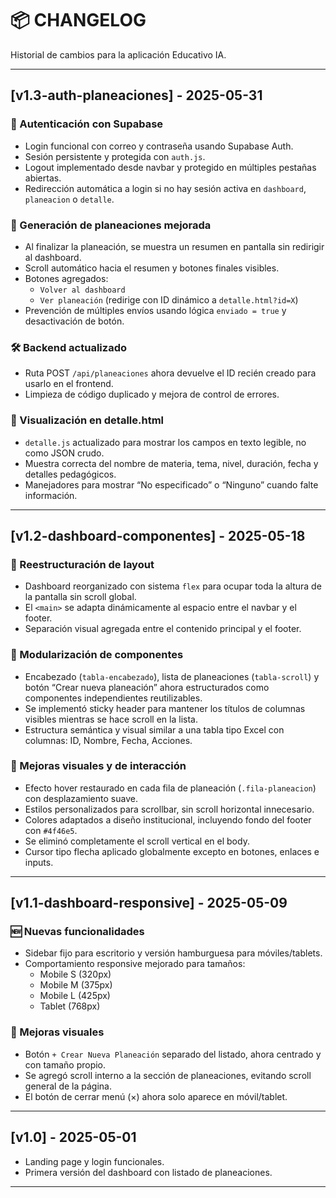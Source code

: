 # 📦 CHANGELOG

Historial de cambios para la aplicación Educativo IA.

---

## [v1.3-auth-planeaciones] - 2025-05-31

### 🔐 Autenticación con Supabase
- Login funcional con correo y contraseña usando Supabase Auth.
- Sesión persistente y protegida con `auth.js`.
- Logout implementado desde navbar y protegido en múltiples pestañas abiertas.
- Redirección automática a login si no hay sesión activa en `dashboard`, `planeacion` o `detalle`.

### 📄 Generación de planeaciones mejorada
- Al finalizar la planeación, se muestra un resumen en pantalla sin redirigir al dashboard.
- Scroll automático hacia el resumen y botones finales visibles.
- Botones agregados:
  - `Volver al dashboard`
  - `Ver planeación` (redirige con ID dinámico a `detalle.html?id=X`)
- Prevención de múltiples envíos usando lógica `enviado = true` y desactivación de botón.

### 🛠️ Backend actualizado
- Ruta POST `/api/planeaciones` ahora devuelve el ID recién creado para usarlo en el frontend.
- Limpieza de código duplicado y mejora de control de errores.

### 🔎 Visualización en detalle.html
- `detalle.js` actualizado para mostrar los campos en texto legible, no como JSON crudo.
- Muestra correcta del nombre de materia, tema, nivel, duración, fecha y detalles pedagógicos.
- Manejadores para mostrar “No especificado” o “Ninguno” cuando falte información.

---

## [v1.2-dashboard-componentes] - 2025-05-18

### 🧱 Reestructuración de layout
- Dashboard reorganizado con sistema `flex` para ocupar toda la altura de la pantalla sin scroll global.
- El `<main>` se adapta dinámicamente al espacio entre el navbar y el footer.
- Separación visual agregada entre el contenido principal y el footer.

### 🧩 Modularización de componentes
- Encabezado (`tabla-encabezado`), lista de planeaciones (`tabla-scroll`) y botón “Crear nueva planeación” ahora estructurados como componentes independientes reutilizables.
- Se implementó sticky header para mantener los títulos de columnas visibles mientras se hace scroll en la lista.
- Estructura semántica y visual similar a una tabla tipo Excel con columnas: ID, Nombre, Fecha, Acciones.

### 🎨 Mejoras visuales y de interacción
- Efecto hover restaurado en cada fila de planeación (`.fila-planeacion`) con desplazamiento suave.
- Estilos personalizados para scrollbar, sin scroll horizontal innecesario.
- Colores adaptados a diseño institucional, incluyendo fondo del footer con `#4f46e5`.
- Se eliminó completamente el scroll vertical en el body.
- Cursor tipo flecha aplicado globalmente excepto en botones, enlaces e inputs.

---

## [v1.1-dashboard-responsive] - 2025-05-09

### 🆕 Nuevas funcionalidades
- Sidebar fijo para escritorio y versión hamburguesa para móviles/tablets.
- Comportamiento responsive mejorado para tamaños:
  - Mobile S (320px)
  - Mobile M (375px)
  - Mobile L (425px)
  - Tablet (768px)

### 🎨 Mejoras visuales
- Botón `+ Crear Nueva Planeación` separado del listado, ahora centrado y con tamaño propio.
- Se agregó scroll interno a la sección de planeaciones, evitando scroll general de la página.
- El botón de cerrar menú (×) ahora solo aparece en móvil/tablet.

---

## [v1.0] - 2025-05-01

- Landing page y login funcionales.
- Primera versión del dashboard con listado de planeaciones.

---